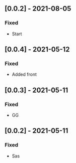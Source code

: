 ## [0.0.2] - 2021-08-05

### Fixed
-    Start

## [0.0.4] - 2021-05-12

### Fixed
-    Added front

## [0.0.3] - 2021-05-11

### Fixed
-    GG

## [0.0.2] - 2021-05-11

### Fixed
-    Sas


